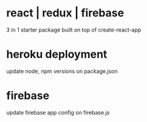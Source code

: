 # react | redux | firebase
3 in 1 starter package
built on top of create-react-app

# heroku deployment
update node, npm versions on package.json

# firebase
update firebase app config on firebase.js
